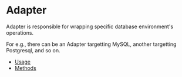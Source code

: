 # Adapter

Adapter is responsible for wrapping specific database environment's operations.

For e.g., there can be an Adapter targetting MySQL, another targetting Postgresql, and so on.

* [Usage](./Usage.md)
* [Methods](./Methods.md)
